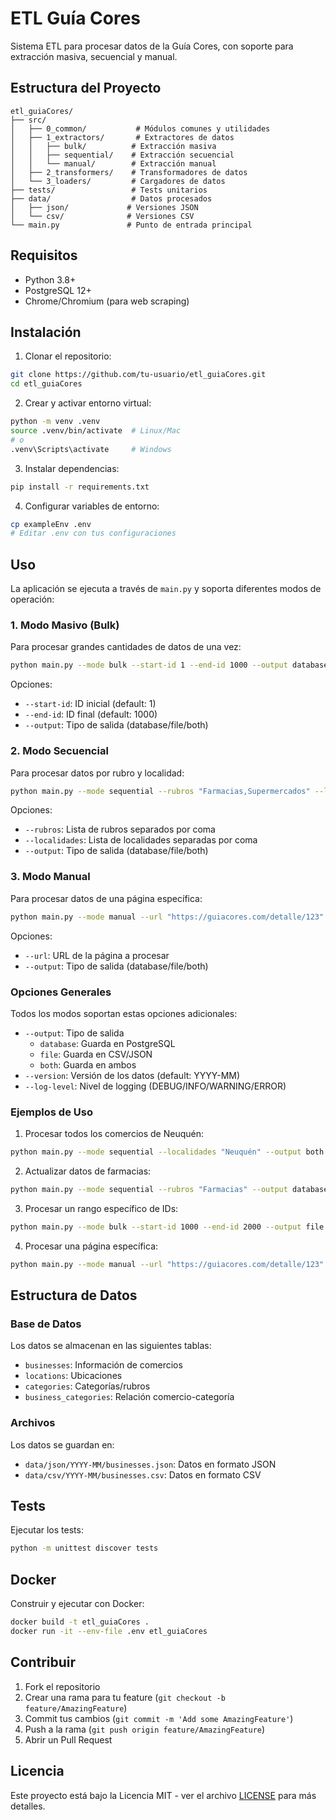 # ETL Guía Cores

Sistema ETL para procesar datos de la Guía Cores, con soporte para extracción masiva, secuencial y manual.

## Estructura del Proyecto

```
etl_guiaCores/
├── src/
│   ├── 0_common/           # Módulos comunes y utilidades
│   ├── 1_extractors/       # Extractores de datos
│   │   ├── bulk/          # Extracción masiva
│   │   ├── sequential/    # Extracción secuencial
│   │   └── manual/        # Extracción manual
│   ├── 2_transformers/    # Transformadores de datos
│   └── 3_loaders/         # Cargadores de datos
├── tests/                 # Tests unitarios
├── data/                  # Datos procesados
│   ├── json/             # Versiones JSON
│   └── csv/              # Versiones CSV
└── main.py               # Punto de entrada principal
```

## Requisitos

- Python 3.8+
- PostgreSQL 12+
- Chrome/Chromium (para web scraping)

## Instalación

1. Clonar el repositorio:
```bash
git clone https://github.com/tu-usuario/etl_guiaCores.git
cd etl_guiaCores
```

2. Crear y activar entorno virtual:
```bash
python -m venv .venv
source .venv/bin/activate  # Linux/Mac
# o
.venv\Scripts\activate     # Windows
```

3. Instalar dependencias:
```bash
pip install -r requirements.txt
```

4. Configurar variables de entorno:
```bash
cp exampleEnv .env
# Editar .env con tus configuraciones
```

## Uso

La aplicación se ejecuta a través de `main.py` y soporta diferentes modos de operación:

### 1. Modo Masivo (Bulk)

Para procesar grandes cantidades de datos de una vez:

```bash
python main.py --mode bulk --start-id 1 --end-id 1000 --output database
```

Opciones:
- `--start-id`: ID inicial (default: 1)
- `--end-id`: ID final (default: 1000)
- `--output`: Tipo de salida (database/file/both)

### 2. Modo Secuencial

Para procesar datos por rubro y localidad:

```bash
python main.py --mode sequential --rubros "Farmacias,Supermercados" --localidades "Neuquén,Cipolletti" --output file
```

Opciones:
- `--rubros`: Lista de rubros separados por coma
- `--localidades`: Lista de localidades separadas por coma
- `--output`: Tipo de salida (database/file/both)

### 3. Modo Manual

Para procesar datos de una página específica:

```bash
python main.py --mode manual --url "https://guiacores.com/detalle/123" --output both
```

Opciones:
- `--url`: URL de la página a procesar
- `--output`: Tipo de salida (database/file/both)

### Opciones Generales

Todos los modos soportan estas opciones adicionales:

- `--output`: Tipo de salida
  - `database`: Guarda en PostgreSQL
  - `file`: Guarda en CSV/JSON
  - `both`: Guarda en ambos
- `--version`: Versión de los datos (default: YYYY-MM)
- `--log-level`: Nivel de logging (DEBUG/INFO/WARNING/ERROR)

### Ejemplos de Uso

1. Procesar todos los comercios de Neuquén:
```bash
python main.py --mode sequential --localidades "Neuquén" --output both
```

2. Actualizar datos de farmacias:
```bash
python main.py --mode sequential --rubros "Farmacias" --output database
```

3. Procesar un rango específico de IDs:
```bash
python main.py --mode bulk --start-id 1000 --end-id 2000 --output file
```

4. Procesar una página específica:
```bash
python main.py --mode manual --url "https://guiacores.com/detalle/123" --output both
```

## Estructura de Datos

### Base de Datos

Los datos se almacenan en las siguientes tablas:

- `businesses`: Información de comercios
- `locations`: Ubicaciones
- `categories`: Categorías/rubros
- `business_categories`: Relación comercio-categoría

### Archivos

Los datos se guardan en:

- `data/json/YYYY-MM/businesses.json`: Datos en formato JSON
- `data/csv/YYYY-MM/businesses.csv`: Datos en formato CSV

## Tests

Ejecutar los tests:

```bash
python -m unittest discover tests
```

## Docker

Construir y ejecutar con Docker:

```bash
docker build -t etl_guiaCores .
docker run -it --env-file .env etl_guiaCores
```

## Contribuir

1. Fork el repositorio
2. Crear una rama para tu feature (`git checkout -b feature/AmazingFeature`)
3. Commit tus cambios (`git commit -m 'Add some AmazingFeature'`)
4. Push a la rama (`git push origin feature/AmazingFeature`)
5. Abrir un Pull Request

## Licencia

Este proyecto está bajo la Licencia MIT - ver el archivo [LICENSE](LICENSE) para más detalles. 

